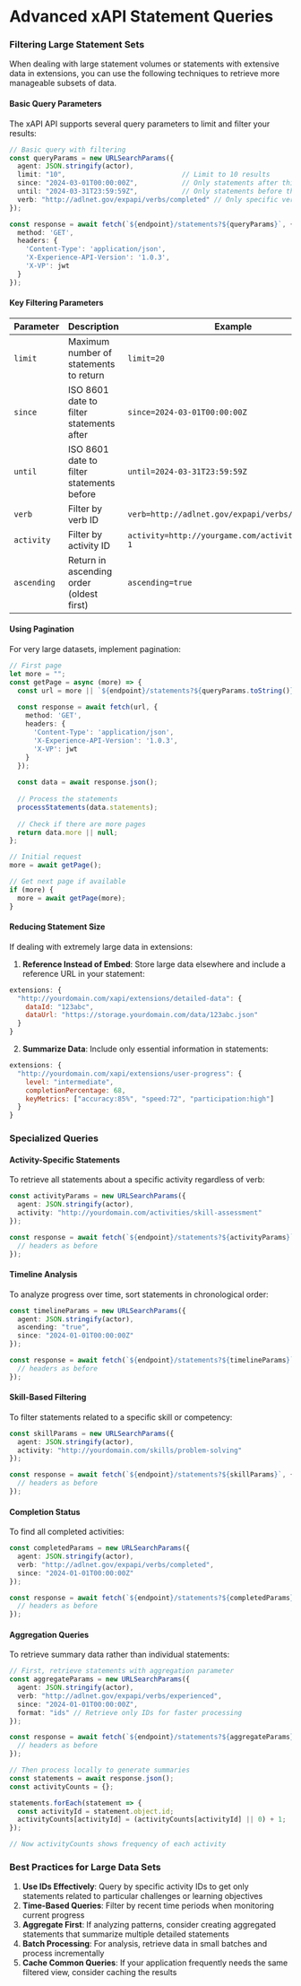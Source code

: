 # Advanced xAPI Statement Queries

### Filtering Large Statement Sets

When dealing with large statement volumes or statements with extensive data in extensions, you can use the following techniques to retrieve more manageable subsets of data.

#### Basic Query Parameters

The xAPI API supports several query parameters to limit and filter your results:

```typescript
// Basic query with filtering
const queryParams = new URLSearchParams({
  agent: JSON.stringify(actor),
  limit: "10",                             // Limit to 10 results
  since: "2024-03-01T00:00:00Z",           // Only statements after this date
  until: "2024-03-31T23:59:59Z",           // Only statements before this date
  verb: "http://adlnet.gov/expapi/verbs/completed" // Only specific verb
});

const response = await fetch(`${endpoint}/statements?${queryParams}`, {
  method: 'GET',
  headers: {
    'Content-Type': 'application/json',
    'X-Experience-API-Version': '1.0.3',
    'X-VP': jwt
  }
});
```

#### Key Filtering Parameters

| Parameter   | Description                               | Example                                           |
| ----------- | ----------------------------------------- | ------------------------------------------------- |
| `limit`     | Maximum number of statements to return    | `limit=20`                                        |
| `since`     | ISO 8601 date to filter statements after  | `since=2024-03-01T00:00:00Z`                      |
| `until`     | ISO 8601 date to filter statements before | `until=2024-03-31T23:59:59Z`                      |
| `verb`      | Filter by verb ID                         | `verb=http://adlnet.gov/expapi/verbs/completed`   |
| `activity`  | Filter by activity ID                     | `activity=http://yourgame.com/activities/level-1` |
| `ascending` | Return in ascending order (oldest first)  | `ascending=true`                                  |

#### Using Pagination

For very large datasets, implement pagination:

```typescript
// First page
let more = "";
const getPage = async (more) => {
  const url = more || `${endpoint}/statements?${queryParams.toString()}`;
  
  const response = await fetch(url, {
    method: 'GET',
    headers: {
      'Content-Type': 'application/json',
      'X-Experience-API-Version': '1.0.3',
      'X-VP': jwt
    }
  });
  
  const data = await response.json();
  
  // Process the statements
  processStatements(data.statements);
  
  // Check if there are more pages
  return data.more || null;
};

// Initial request
more = await getPage();

// Get next page if available
if (more) {
  more = await getPage(more);
}
```

#### Reducing Statement Size

If dealing with extremely large data in extensions:

1. **Reference Instead of Embed**: Store large data elsewhere and include a reference URL in your statement:

```javascript
extensions: {
  "http://yourdomain.com/xapi/extensions/detailed-data": {
    dataId: "123abc",
    dataUrl: "https://storage.yourdomain.com/data/123abc.json"
  }
}
```

2. **Summarize Data**: Include only essential information in statements:

```javascript
extensions: {
  "http://yourdomain.com/xapi/extensions/user-progress": {
    level: "intermediate",
    completionPercentage: 68,
    keyMetrics: ["accuracy:85%", "speed:72", "participation:high"]
  }
}
```

### Specialized Queries

#### Activity-Specific Statements

To retrieve all statements about a specific activity regardless of verb:

```typescript
const activityParams = new URLSearchParams({
  agent: JSON.stringify(actor),
  activity: "http://yourdomain.com/activities/skill-assessment"
});

const response = await fetch(`${endpoint}/statements?${activityParams}`, {
  // headers as before
});
```

#### Timeline Analysis

To analyze progress over time, sort statements in chronological order:

```typescript
const timelineParams = new URLSearchParams({
  agent: JSON.stringify(actor),
  ascending: "true",
  since: "2024-01-01T00:00:00Z"
});

const response = await fetch(`${endpoint}/statements?${timelineParams}`, {
  // headers as before
});
```

#### Skill-Based Filtering

To filter statements related to a specific skill or competency:

```typescript
const skillParams = new URLSearchParams({
  agent: JSON.stringify(actor),
  activity: "http://yourdomain.com/skills/problem-solving"
});

const response = await fetch(`${endpoint}/statements?${skillParams}`, {
  // headers as before
});
```

#### Completion Status

To find all completed activities:

```typescript
const completedParams = new URLSearchParams({
  agent: JSON.stringify(actor),
  verb: "http://adlnet.gov/expapi/verbs/completed",
  since: "2024-01-01T00:00:00Z"
});

const response = await fetch(`${endpoint}/statements?${completedParams}`, {
  // headers as before
});
```

#### Aggregation Queries

To retrieve summary data rather than individual statements:

```typescript
// First, retrieve statements with aggregation parameter
const aggregateParams = new URLSearchParams({
  agent: JSON.stringify(actor),
  verb: "http://adlnet.gov/expapi/verbs/experienced",
  since: "2024-01-01T00:00:00Z",
  format: "ids" // Retrieve only IDs for faster processing
});

const response = await fetch(`${endpoint}/statements?${aggregateParams}`, {
  // headers as before
});

// Then process locally to generate summaries
const statements = await response.json();
const activityCounts = {};

statements.forEach(statement => {
  const activityId = statement.object.id;
  activityCounts[activityId] = (activityCounts[activityId] || 0) + 1;
});

// Now activityCounts shows frequency of each activity
```

### Best Practices for Large Data Sets

1. **Use IDs Effectively**: Query by specific activity IDs to get only statements related to particular challenges or learning objectives
2. **Time-Based Queries**: Filter by recent time periods when monitoring current progress
3. **Aggregate First**: If analyzing patterns, consider creating aggregated statements that summarize multiple detailed statements
4. **Batch Processing**: For analysis, retrieve data in small batches and process incrementally
5. **Cache Common Queries**: If your application frequently needs the same filtered view, consider caching the results
